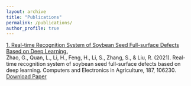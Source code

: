 ```yaml
---
layout: archive
title: "Publications"
permalink: /publications/
author_profile: true
---
```








[1. Real-time Recognition System of Soybean Seed Full-surface Defects Based on Deep Learning.](https://www.sciencedirect.com/science/article/abs/pii/S0168169921002477)  \
Zhao, G., Quan, L., Li, H., Feng, H., Li, S., Zhang, S., & Liu, R. (2021). Real-time recognition system of soybean seed full-surface defects based on deep learning. Computers and Electronics in Agriculture, 187, 106230.  \
[Download Paper]('https://drive.google.com/file/d/1e9GbFJTDqGTGg2nrs4h6A_kRV9-1Uhfn/view')

